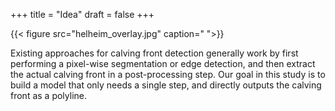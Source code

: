 +++
title = "Idea"
draft = false
+++

{{< figure src="helheim_overlay.jpg" caption=" ">}}

Existing approaches for calving front detection generally work by first performing
a pixel-wise segmentation or edge detection,
and then extract the actual calving front in a post-processing step.
Our goal in this study is to build a model that only needs a single step,
and directly outputs the calving front as a polyline.
